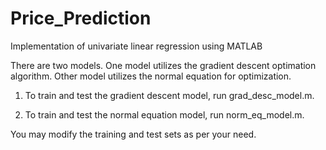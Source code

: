 # Price_Prediction
Implementation of univariate linear regression using MATLAB

There are two models. One model utilizes the gradient descent optimation algorithm. Other model utilizes the normal equation for optimization. 

1. To train and test the gradient descent model, run grad_desc_model.m.

2. To train and test the normal equation model, run norm_eq_model.m.

You may modify the training and test sets as per your need.
